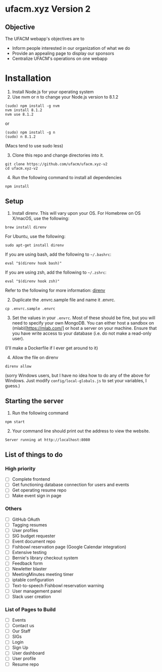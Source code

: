# ufacm.xyz Version 2

## Objective

The UFACM webapp's objectives are to
* Inform people interested in our organization of what we do
* Provide an appealing page to display our sponsors
* Centralize UFACM's operations on one webapp

# Installation

1. Install Node.js for your operating system
2. Use nvm or n to change your Node.js version to 8.1.2

  ```
  (sudo) npm install -g nvm
  nvm install 8.1.2
  nvm use 8.1.2
  ```

  or

  ```
  (sudo) npm install -g n
  (sudo) n 8.1.2
  ```

  (Macs tend to use sudo less)

3. Clone this repo and change directories into it.

  ```
  git clone https://github.com/ufacm/ufacm.xyz-v2
  cd ufacm.xyz-v2
  ```
  
4. Run the following command to install all dependencies

  ```
  npm install
  ```

## Setup

1. Install direnv. This will vary upon your OS. For Homebrew on OS X/macOS, use the following:

  ```
  brew install direnv
  ```

  For Ubuntu, use the following:

  ```
  sudo apt-get install direnv
  ```

  If you are using bash, add the following to `~/.bashrc`:

  ```
  eval "$(direnv hook bash)"
  ```

  If you are using zsh, add the following to `~/.zshrc`:

  ```
  eval "$(direnv hook zsh)"
  ```

  Refer to the following for more information: [direnv](https://github.com/direnv/direnv)
  
2. Duplicate the .envrc.sample file and name it .envrc. 

  ```
  cp .envrc.sample .envrc
  ```

3. Set the values in your `.envrc`. Most of these should be fine, but you will need to specify your own MongoDB. You can either host a sandbox on (mlab)[https://mlab.com/] or host a server on your machine. Ensure that you have write access to your database (i.e. do not make a read-only user).

(I'll make a Dockerfile if I ever get around to it)

4. Allow the file on direnv

  ```
  direnv allow
  ```

(sorry Windows users, but I have no idea how to do any of the above for Windows. Just modify `config/local-globals.js` to set your variables, I guess.)

## Starting the server
1. Run the following command

  ```
  npm start
  ```

2. Your command line should print out the address to view the website.

  ```
  Server running at http://localhost:8080
  ```

## List of things to do

### High priority

- [ ] Complete frontend
- [ ] Get functioning database connection for users and events
- [ ] Get operating resume repo
- [ ] Make event sign in page

### Others

- [ ] GitHub OAuth
- [ ] Tagging resumes
- [ ] User profiles
- [ ] SIG budget requester
- [ ] Event document repo
- [ ] Fishbowl reservation page (Google Calendar integration)
- [ ] Extensive testing
- [ ] Bernie's library checkout system
- [ ] Feedback form
- [ ] Newletter blaster
- [ ] MeetingMinutes meeting timer
- [ ] iptable configuration
- [ ] Text-to-speech Fishbowl reservation warning
- [ ] User management panel
- [ ] Slack user creation

### List of Pages to Build

- [ ] Events
- [ ] Contact us
- [ ] Our Staff
- [ ] SIGs
- [ ] Login
- [ ] Sign Up
- [ ] User dashboard
- [ ] User profile
- [ ] Resume repo
